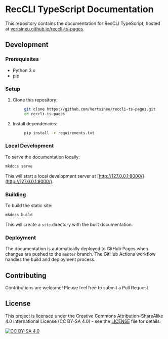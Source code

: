 # RecCLI TypeScript Documentation

This repository contains the documentation for RecCLI TypeScript, hosted at [vertsineu.github.io/reccli-ts-pages](https://vertsineu.github.io/reccli-ts-pages).

## Development

### Prerequisites

- Python 3.x
- pip

### Setup

1. Clone this repository:

   ```bash
        git clone https://github.com/Vertsineu/reccli-ts-pages.git
        cd reccli-ts-pages
   ```

2. Install dependencies:

   ```bash
        pip install -r requirements.txt
   ```

### Local Development

To serve the documentation locally:

```bash
mkdocs serve
```

This will start a local development server at [http://127.0.0.1:8000/](http://127.0.0.1:8000/).

### Building

To build the static site:

```bash
mkdocs build
```

This will create a `site` directory with the built documentation.

### Deployment

The documentation is automatically deployed to GitHub Pages when changes are pushed to the `master` branch. The GitHub Actions workflow handles the build and deployment process.

## Contributing

Contributions are welcome! Please feel free to submit a Pull Request.

## License

This project is licensed under the Creative Commons Attribution-ShareAlike 4.0 International License (CC BY-SA 4.0) - see the [LICENSE](LICENSE) file for details.

[![CC BY-SA 4.0][cc-by-sa-shield]][cc-by-sa]

[cc-by-sa]: http://creativecommons.org/licenses/by-sa/4.0/
[cc-by-sa-shield]: https://img.shields.io/badge/License-CC%20BY--SA%204.0-lightgrey.svg
